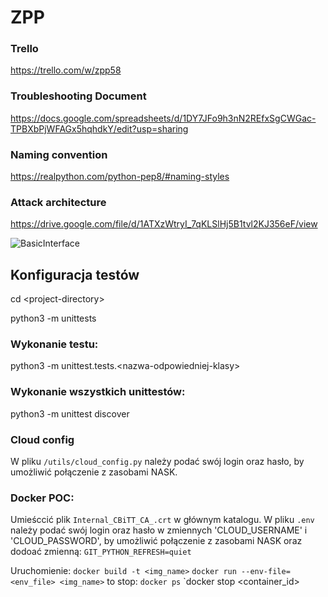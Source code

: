 # ZPP

### Trello
https://trello.com/w/zpp58

### Troubleshooting Document
https://docs.google.com/spreadsheets/d/1DY7JFo9h3nN2REfxSgCWGac-TPBXbPjWFAGx5hqhdkY/edit?usp=sharing

### Naming convention

https://realpython.com/python-pep8/#naming-styles

### Attack architecture

https://drive.google.com/file/d/1ATXzWtryI_7qKLSlHj5B1tvl2KJ356eF/view

![BasicInterface](https://user-images.githubusercontent.com/78569836/206575611-cab8fb0b-f817-499e-9232-30b4574bea1c.png)

## Konfiguracja testów
cd \<project-directory>

python3 -m unittests
### Wykonanie testu:
python3 -m unittest.tests.\<nazwa-odpowiedniej-klasy>

### Wykonanie wszystkich unittestów:
python3 -m unittest discover

### Cloud config
W pliku `/utils/cloud_config.py` należy podać swój login oraz hasło, by umożliwić połączenie z zasobami NASK.

### Docker POC:
Umieśccić plik `Internal_CBiTT_CA_.crt` w głównym katalogu.
W pliku `.env` należy podać swój login oraz hasło w zmiennych 'CLOUD_USERNAME' i 'CLOUD_PASSWORD', by umożliwić połączenie z zasobami NASK oraz dodoać zmienną: `GIT_PYTHON_REFRESH=quiet`

Uruchomienie:
`docker build -t <img_name>`
`docker run --env-file=<env_file> <img_name>`
to stop:
`docker ps`
`docker stop <container_id>
